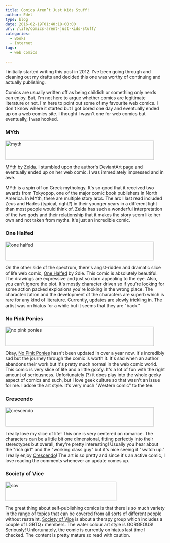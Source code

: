 ```yaml
---
title: Comics Aren’t Just Kids Stuff!
author: Edel
type: blog
date: 2016-02-19T01:40:18+00:00
url: /life/comics-arent-just-kids-stuff/
categories:
  - Books
  - Internet
tags:
  - web comics

---
```

I initially started writing this post in 2012. I've been going through and cleaning out my drafts and decided this one was worthy of continuing and actually publishing.

Comics are usually written off as being childish or something only nerds can enjoy. But, I'm not here to argue whether comics are legitimate literature or not. I'm here to point out some of my favourite web comics. I don't know where it started but I got bored one day and eventually ended up on a web comics site. I thought I wasn't one for web comics but eventually, I was hooked.

### MYth

[<img src="http://scattered.me/wp-content/uploads/2016/02/myth.jpg" alt="myth" width="468" height="60" class="alignnone size-full wp-image-11048" srcset="http://erzadel.net/blog/wp-content/uploads/2016/02/myth.jpg 468w, http://erzadel.net/blog/wp-content/uploads/2016/02/myth-300x38.jpg 300w" sizes="(max-width: 468px) 100vw, 468px" />][1]

[MYth][1] by [Zelda][2]. I stumbled upon the author's DeviantArt page and eventually ended up on her web comic. I was immediately impressed and in awe.

MYth is a spin off on Greek mythology. It's so good that it received two awards from Tokyopop, one of the major comic book publishers in North America. In MYth, there are multiple story arcs. The arc I last read included Zeus and Hades (typical, right?) in their younger years in a different light than most people would think of. Zelda has such a wonderful interpretation of the two gods and their relationship that it makes the story seem like her own and not taken from myths. It's just an incredible comic.

### One Halfed

[<img src="http://scattered.me/wp-content/uploads/2016/02/onehalfed.png" alt="one halfed" width="468" height="60" class="alignnone size-full wp-image-11050" srcset="http://erzadel.net/blog/wp-content/uploads/2016/02/onehalfed.png 468w, http://erzadel.net/blog/wp-content/uploads/2016/02/onehalfed-300x38.png 300w" sizes="(max-width: 468px) 100vw, 468px" />][3]

On the other side of the spectrum, there's angst-ridden and dramatic slice of life web comic, [One Halfed][3] by 2die. This comic is absolutely beautiful. The drawings are expressive and just so darn appealing to the eye. Also, you can't ignore the plot. It's mostly character driven so if you're looking for some action packed explosions you're looking in the wrong place. The characterization and the development of the characters are superb which is rare for any kind of literature. Currently, updates are slowly trickling in. The artist was on hiatus for a while but it seems that they are "back."

### No Pink Ponies

[<img src="http://scattered.me/wp-content/uploads/2016/02/nopinkponies.gif" alt="no pink ponies" width="468" height="60" class="alignnone size-full wp-image-11051" />][4]

Okay, [No Pink Ponies][4] hasn't been updated in over a year now. It's incredibly sad but the journey through the comic is worth it. It's sad when an author abandons their work but it's pretty much normal in the web comic world. This comic is very slice of life and a little goofy. It's a lot of fun with the right amount of seriousness. Unfortunately (?) it does play into the whole geeky aspect of comics and such, but I love geek culture so that wasn't an issue for me. I adore the art style. It's very much "Western comic" to the tee.

### Crescendo

[<img src="http://scattered.me/wp-content/uploads/2016/02/crescendo.gif" alt="crescendo" width="468" height="60" class="alignnone size-full wp-image-11052" />][5]

I really love my slice of life! This one is very centered on romance. The characters can be a little bit one dimensional, fitting perfectly into their stereotypes but overall, they're pretty interesting! Usually you hear about the "rich girl" and the "working class guy" but it's nice seeing it "switch up." I really enjoy [Crescendo][5]! The art is so pretty and since it's an active comic, I love reading the comments whenever an update comes up.

### Society of Vice

[<img src="http://scattered.me/wp-content/uploads/2016/02/sov.jpg" alt="sov" width="350" height="60" class="alignnone size-full wp-image-11053" srcset="http://erzadel.net/blog/wp-content/uploads/2016/02/sov.jpg 350w, http://erzadel.net/blog/wp-content/uploads/2016/02/sov-300x51.jpg 300w" sizes="(max-width: 350px) 100vw, 350px" />][6]

The great thing about self-publishing comics is that there is so much variety in the range of topics that can be covered from all sorts of different people without restraint. [Society of Vice][6] is about a therapy group which includes a couple of LGBTQ+ members. The water colour art style is GORGEOUS! Seriously! Unfortunately, the comic is currently on hiatus last time I checked. The content is pretty mature so read with caution.




 [1]: http://myth.smackjeeves.com
 [2]: http://zeldacw
 [3]: http://1halfed.smackjeeves.com
 [4]: http://nopinkponies.keenspot.com
 [5]: http://crescendocomic.smackjeeves.com
 [6]: http://sovcomic.smackjeeves.com